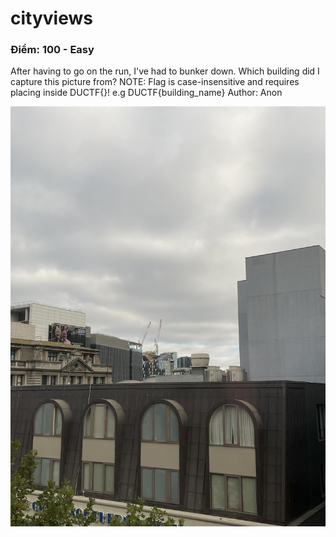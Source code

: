 # cityviews
### Điểm: 100 - Easy
After having to go on the run, I've had to bunker down. Which building did I capture this picture from?
NOTE: Flag is case-insensitive and requires placing inside DUCTF{}! e.g DUCTF{building_name}
Author: Anon

![image](https://github.com/Winz2910/CTF_WU_ByWinZ/blob/4e962210596688b1e1742e0d200a378e317dd484/cityviews.jpeg)




